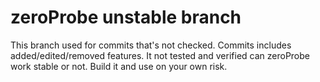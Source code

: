 # zeroProbe unstable branch
This branch used for commits that's not checked.
Commits includes added/edited/removed features.
It not tested and verified can zeroProbe work stable or not.
Build it and use on your own risk.
